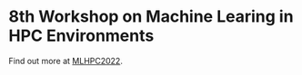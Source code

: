 # 8th Workshop on Machine Learing in HPC Environments

Find out more at [MLHPC2022](http://ornlcda.github.io/MLHPC2022).
